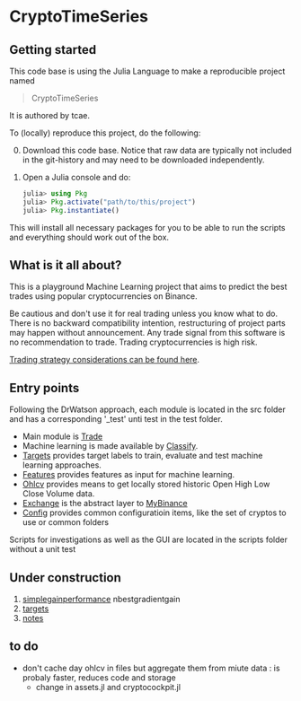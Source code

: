 # CryptoTimeSeries

## Getting started

<!-- This code base is using the Julia Language and [DrWatson](https://juliadynamics.github.io/DrWatson.jl/stable/) -->
This code base is using the Julia Language to make a reproducible project named
> CryptoTimeSeries

It is authored by tcae.

To (locally) reproduce this project, do the following:

0. Download this code base. Notice that raw data are typically not included in the
   git-history and may need to be downloaded independently.
1. Open a Julia console and do:

   ```julia
   julia> using Pkg
   julia> Pkg.activate("path/to/this/project")
   julia> Pkg.instantiate()
   ```

This will install all necessary packages for you to be able to run the scripts and
everything should work out of the box.

## What is it all about?

This is a playground Machine Learning project that aims to predict the best trades using popular cryptocurrencies on Binance.

Be cautious and don't use it for real trading unless you know what to do. There is no backward compatibility intention, restructuring of project parts may happen without announcement. Any trade signal from this software is no recommendation to trade. Trading cryptocurrencies is high risk.

[Trading strategy considerations can be found here](strategies.md).

## Entry points

Following the DrWatson approach, each module is located in the src folder and has a corresponding '_test' unti test in the test folder.

- Main module is [Trade](src/trade.jl)
- Machine learning is made available by [Classify](src/classify.jl).
- [Targets](Targets/src/Targets.jl) provides target labels to train, evaluate and test machine learning approaches.
- [Features](Features/src/Features.jl) provides features as input for machine learning.
- [Ohlcv](Ohlcv/src/Ohlcv.jl) provides means to get locally stored historic Open High Low Close Volume data.
- [Exchange](src/exchange.jl) is the abstract layer to [MyBinance](src/Binance.jl)
- [Config](EnvConfig/src/EnvConfig.jl) provides common configuratioin items, like the set of cryptos to use or common folders

Scripts for investigations as well as the GUI are located in the scripts folder without a unit test

## Under construction

1. [simplegainperformance](scripts/simplegainperformance.jl) nbestgradientgain
2. [targets](src/targets.jl)
3. [notes](notes.md)

## to do

- don't cache day ohlcv in files but aggregate them from miute data : is probaly faster, reduces code and storage
  - change in assets.jl and cryptocockpit.jl

